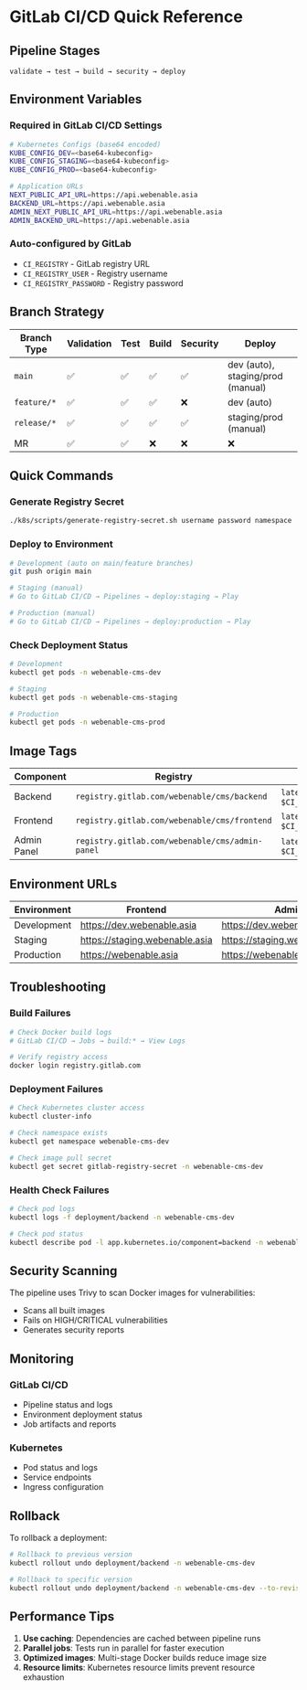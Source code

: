 # GitLab CI/CD Quick Reference

## Pipeline Stages

```
validate → test → build → security → deploy
```

## Environment Variables

### Required in GitLab CI/CD Settings

```bash
# Kubernetes Configs (base64 encoded)
KUBE_CONFIG_DEV=<base64-kubeconfig>
KUBE_CONFIG_STAGING=<base64-kubeconfig>
KUBE_CONFIG_PROD=<base64-kubeconfig>

# Application URLs
NEXT_PUBLIC_API_URL=https://api.webenable.asia
BACKEND_URL=https://api.webenable.asia
ADMIN_NEXT_PUBLIC_API_URL=https://api.webenable.asia
ADMIN_BACKEND_URL=https://api.webenable.asia
```

### Auto-configured by GitLab
- `CI_REGISTRY` - GitLab registry URL
- `CI_REGISTRY_USER` - Registry username
- `CI_REGISTRY_PASSWORD` - Registry password

## Branch Strategy

| Branch Type | Validation | Test | Build | Security | Deploy |
|-------------|------------|------|-------|----------|---------|
| `main` | ✅ | ✅ | ✅ | ✅ | dev (auto), staging/prod (manual) |
| `feature/*` | ✅ | ✅ | ✅ | ❌ | dev (auto) |
| `release/*` | ✅ | ✅ | ✅ | ✅ | staging/prod (manual) |
| MR | ✅ | ✅ | ❌ | ❌ | ❌ |

## Quick Commands

### Generate Registry Secret
```bash
./k8s/scripts/generate-registry-secret.sh username password namespace
```

### Deploy to Environment
```bash
# Development (auto on main/feature branches)
git push origin main

# Staging (manual)
# Go to GitLab CI/CD → Pipelines → deploy:staging → Play

# Production (manual)
# Go to GitLab CI/CD → Pipelines → deploy:production → Play
```

### Check Deployment Status
```bash
# Development
kubectl get pods -n webenable-cms-dev

# Staging
kubectl get pods -n webenable-cms-staging

# Production
kubectl get pods -n webenable-cms-prod
```

## Image Tags

| Component | Registry | Tags |
|-----------|----------|------|
| Backend | `registry.gitlab.com/webenable/cms/backend` | `latest`, `$CI_COMMIT_SHORT_SHA` |
| Frontend | `registry.gitlab.com/webenable/cms/frontend` | `latest`, `$CI_COMMIT_SHORT_SHA` |
| Admin Panel | `registry.gitlab.com/webenable/cms/admin-panel` | `latest`, `$CI_COMMIT_SHORT_SHA` |

## Environment URLs

| Environment | Frontend | Admin Panel | API |
|-------------|----------|-------------|-----|
| Development | https://dev.webenable.asia | https://dev.webenable.asia/admin | https://dev.webenable.asia/api |
| Staging | https://staging.webenable.asia | https://staging.webenable.asia/admin | https://staging.webenable.asia/api |
| Production | https://webenable.asia | https://webenable.asia/admin | https://webenable.asia/api |

## Troubleshooting

### Build Failures
```bash
# Check Docker build logs
# GitLab CI/CD → Jobs → build:* → View Logs

# Verify registry access
docker login registry.gitlab.com
```

### Deployment Failures
```bash
# Check Kubernetes cluster access
kubectl cluster-info

# Check namespace exists
kubectl get namespace webenable-cms-dev

# Check image pull secret
kubectl get secret gitlab-registry-secret -n webenable-cms-dev
```

### Health Check Failures
```bash
# Check pod logs
kubectl logs -f deployment/backend -n webenable-cms-dev

# Check pod status
kubectl describe pod -l app.kubernetes.io/component=backend -n webenable-cms-dev
```

## Security Scanning

The pipeline uses Trivy to scan Docker images for vulnerabilities:
- Scans all built images
- Fails on HIGH/CRITICAL vulnerabilities
- Generates security reports

## Monitoring

### GitLab CI/CD
- Pipeline status and logs
- Environment deployment status
- Job artifacts and reports

### Kubernetes
- Pod status and logs
- Service endpoints
- Ingress configuration

## Rollback

To rollback a deployment:
```bash
# Rollback to previous version
kubectl rollout undo deployment/backend -n webenable-cms-dev

# Rollback to specific version
kubectl rollout undo deployment/backend -n webenable-cms-dev --to-revision=2
```

## Performance Tips

1. **Use caching**: Dependencies are cached between pipeline runs
2. **Parallel jobs**: Tests run in parallel for faster execution
3. **Optimized images**: Multi-stage Docker builds reduce image size
4. **Resource limits**: Kubernetes resource limits prevent resource exhaustion 